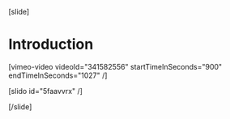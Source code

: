[slide]
# Introduction

[vimeo-video videoId="341582556" startTimeInSeconds="900" endTimeInSeconds="1027" /]

[slido id="5faavvrx" /]

[/slide]